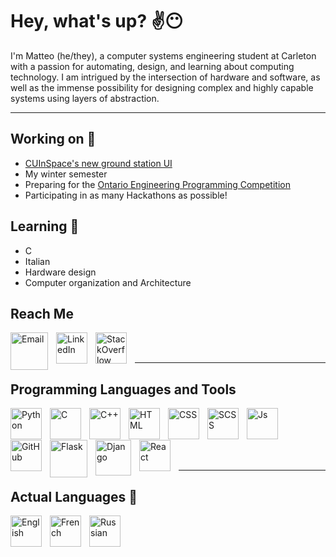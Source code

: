 # Hey, what's up? ✌😶

I'm Matteo (he/they), a computer systems engineering student at Carleton with a passion for automating, design, and
learning about computing technology. I am intrigued by the intersection of hardware and software, as well as the immense
possibility for designing complex and highly capable systems using layers of abstraction.

---

## Working on 🧩

- [CUInSpace's new ground station UI](https://github.com/CarletonURocketry/ground-station-ui)
- My winter semester
- Preparing for the [Ontario Engineering Programming Competition](https://www.oec2022.ca/)
- Participating in as many Hackathons as possible!

## Learning 🌱

- C
- Italian
- Hardware design
- Computer organization and Architecture

## Reach Me

[<img align="left" style="padding-right:10px" alt="Email" width="60px" src="https://upload.wikimedia.org/wikipedia/commons/thumb/8/8c/Gmail_Icon_%282013-2020%29.svg/2048px-Gmail_Icon_%282013-2020%29.svg.png" />][email]
[<img align="left" style="padding-right:10px" alt="LinkedIn" width="50px" src="https://cdn-icons-png.flaticon.com/512/174/174857.png" />][linkedin]
[<img align="left" style="padding-right:10px" alt="StackOverflow" width="50px" src="https://cdn-icons-png.flaticon.com/512/2111/2111628.png" />][stackoverflow]
<br /><br />

---

## Programming Languages and Tools

<!--Languages-->
<img align="left" style="padding-right:10px" alt="Python" width="50px" src="https://cdn-icons-png.flaticon.com/512/5968/5968350.png" />
<img align="left" style="padding-right:10px" alt="C" width="50px" src="https://upload.wikimedia.org/wikipedia/commons/thumb/1/18/C_Programming_Language.svg/926px-C_Programming_Language.svg.png" />
<img align="left" style="padding-right:10px" alt="C++" width="50px" src="https://cdn-icons-png.flaticon.com/512/6132/6132222.png" />
<img align="left" style="padding-right:10px" alt="HTML" width="50px" src="https://cdn-icons-png.flaticon.com/512/1051/1051277.png" />
<img align="left" style="padding-right:10px" alt="CSS" width="50px" src="https://cdn-icons-png.flaticon.com/512/732/732190.png" />
<img align="left" style="padding-right:10px" alt="SCSS" width="50px" src="https://cdn-icons-png.flaticon.com/512/5968/5968358.png" />
<img align="left" style="padding-right:10px" alt="Js" width="50px" src="https://upload.wikimedia.org/wikipedia/commons/6/6a/JavaScript-logo.png" />
<br /><br /><br />

<!--Tools-->
<img align="left" style="padding-right:10px" alt="GitHub" width="50px" src="https://cdn-icons-png.flaticon.com/512/25/25231.png" />
<img align="left" style="padding-right:10px" alt="Flask" width="60px" src="https://miro.medium.com/max/800/1*Q5EUk28Xc3iCDoMSkrd1_w.png" />
<img align="left" style="padding-right:10px" alt="Django" width="57px" src="https://icon-library.com/images/django-icon/django-icon-0.jpg" />
<img align="left" style="padding-right:10px" alt="React" width="50px" src="https://upload.wikimedia.org/wikipedia/commons/thumb/a/a7/React-icon.svg/2300px-React-icon.svg.png" />
<br /><br />

---

## Actual Languages 💬
<img align="left" style="padding-right:10px" alt="English" width="50px" src="https://cdn-icons-png.flaticon.com/512/330/330442.png" />
<img align="left" style="padding-right:10px" alt="French" width="50px" src="https://cdn-icons-png.flaticon.com/512/330/330490.png" />
<img align="left" style="padding-right:10px" alt="Russian" width="50px" src="https://cdn-icons-png.flaticon.com/512/330/330437.png" />
<br />

<!--Links-->

[stackoverflow]: https://stackexchange.com/users/20225296/linguini
[linkedin]: https://www.linkedin.com/in/matteo-golin-94118021b/
[email]: matteo.golin@gmail.com
